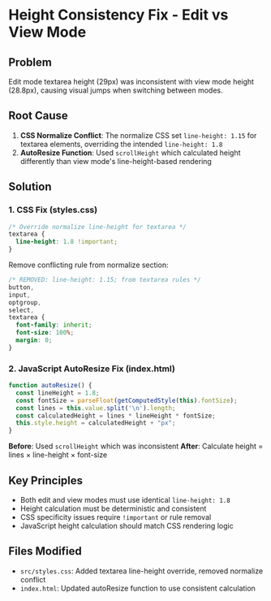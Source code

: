 # Height Consistency Fix - Edit vs View Mode

## Problem
Edit mode textarea height (29px) was inconsistent with view mode height (28.8px), causing visual jumps when switching between modes.

## Root Cause
1. **CSS Normalize Conflict**: The normalize CSS set `line-height: 1.15` for textarea elements, overriding the intended `line-height: 1.8`
2. **AutoResize Function**: Used `scrollHeight` which calculated height differently than view mode's line-height-based rendering

## Solution

### 1. CSS Fix (styles.css)
```css
/* Override normalize line-height for textarea */
textarea {
  line-height: 1.8 !important;
}
```

Remove conflicting rule from normalize section:
```css
/* REMOVED: line-height: 1.15; from textarea rules */
button,
input,
optgroup,
select,
textarea {
  font-family: inherit;
  font-size: 100%;
  margin: 0;
}
```

### 2. JavaScript AutoResize Fix (index.html)
```javascript
function autoResize() {
  const lineHeight = 1.8;
  const fontSize = parseFloat(getComputedStyle(this).fontSize);
  const lines = this.value.split('\n').length;
  const calculatedHeight = lines * lineHeight * fontSize;
  this.style.height = calculatedHeight + "px";
}
```

**Before**: Used `scrollHeight` which was inconsistent
**After**: Calculate height = lines × line-height × font-size

## Key Principles
- Both edit and view modes must use identical `line-height: 1.8`
- Height calculation must be deterministic and consistent
- CSS specificity issues require `!important` or rule removal
- JavaScript height calculation should match CSS rendering logic

## Files Modified
- `src/styles.css`: Added textarea line-height override, removed normalize conflict
- `index.html`: Updated autoResize function to use consistent calculation